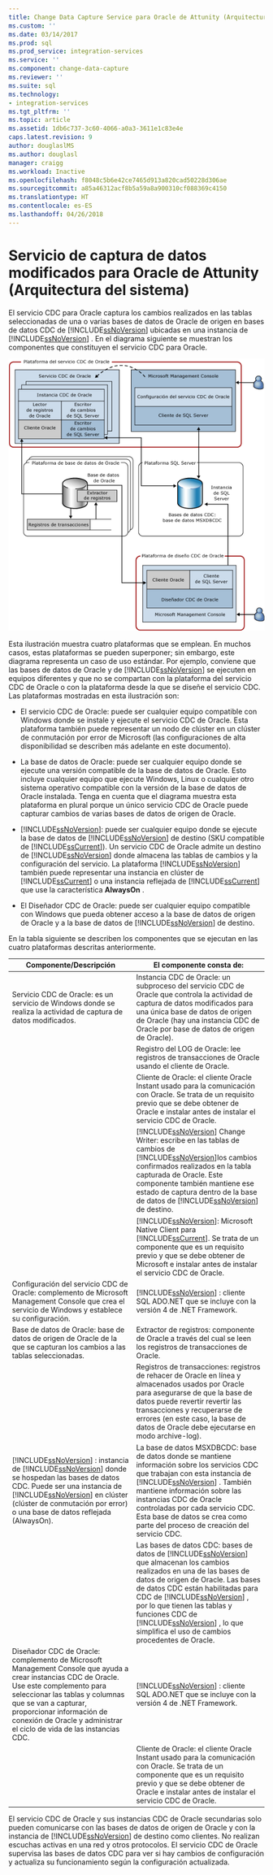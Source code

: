 ```yaml
---
title: Change Data Capture Service para Oracle de Attunity (Arquitectura del sistema) | Microsoft Docs
ms.custom: ''
ms.date: 03/14/2017
ms.prod: sql
ms.prod_service: integration-services
ms.service: ''
ms.component: change-data-capture
ms.reviewer: ''
ms.suite: sql
ms.technology:
- integration-services
ms.tgt_pltfrm: ''
ms.topic: article
ms.assetid: 1db6c737-3c60-4066-a0a3-3611e1c83e4e
caps.latest.revision: 9
author: douglaslMS
ms.author: douglasl
manager: craigg
ms.workload: Inactive
ms.openlocfilehash: f8048c5b6e42ce7465d913a820cad50228d306ae
ms.sourcegitcommit: a85a46312acf8b5a59a8a900310cf088369c4150
ms.translationtype: HT
ms.contentlocale: es-ES
ms.lasthandoff: 04/26/2018
---
```

# <a name="change-data-capture-service-for-oracle-by-attunity-system-architecture"></a>Servicio de captura de datos modificados para Oracle de Attunity (Arquitectura del sistema)
  El servicio CDC para Oracle captura los cambios realizados en las tablas seleccionadas de una o varias bases de datos de Oracle de origen en bases de datos CDC de [!INCLUDE[ssNoVersion](../../includes/ssnoversion-md.md)] ubicadas en una instancia de [!INCLUDE[ssNoVersion](../../includes/ssnoversion-md.md)] . En el diagrama siguiente se muestran los componentes que constituyen el servicio CDC para Oracle.  
  
 ![Arquitectura de servicio](../../integration-services/change-data-capture/media/service-architecture.gif "Service Architecture")  
  
 Esta ilustración muestra cuatro plataformas que se emplean. En muchos casos, estas plataformas se pueden superponer; sin embargo, este diagrama representa un caso de uso estándar. Por ejemplo, conviene que las bases de datos de Oracle y de [!INCLUDE[ssNoVersion](../../includes/ssnoversion-md.md)] se ejecuten en equipos diferentes y que no se compartan con la plataforma del servicio CDC de Oracle o con la plataforma desde la que se diseñe el servicio CDC. Las plataformas mostradas en esta ilustración son:  
  
-   El servicio CDC de Oracle: puede ser cualquier equipo compatible con Windows donde se instale y ejecute el servicio CDC de Oracle. Esta plataforma también puede representar un nodo de clúster en un clúster de conmutación por error de Microsoft (las configuraciones de alta disponibilidad se describen más adelante en este documento).  
  
-   La base de datos de Oracle: puede ser cualquier equipo donde se ejecute una versión compatible de la base de datos de Oracle. Esto incluye cualquier equipo que ejecute Windows, Linux o cualquier otro sistema operativo compatible con la versión de la base de datos de Oracle instalada. Tenga en cuenta que el diagrama muestra esta plataforma en plural porque un único servicio CDC de Oracle puede capturar cambios de varias bases de datos de origen de Oracle.  
  
-   [!INCLUDE[ssNoVersion](../../includes/ssnoversion-md.md)]: puede ser cualquier equipo donde se ejecute la base de datos de [!INCLUDE[ssNoVersion](../../includes/ssnoversion-md.md)] de destino (SKU compatible de [!INCLUDE[ssCurrent](../../includes/sscurrent-md.md)]). Un servicio CDC de Oracle admite un destino de [!INCLUDE[ssNoVersion](../../includes/ssnoversion-md.md)] donde almacena las tablas de cambios y la configuración del servicio. La plataforma [!INCLUDE[ssNoVersion](../../includes/ssnoversion-md.md)] también puede representar una instancia en clúster de [!INCLUDE[ssCurrent](../../includes/sscurrent-md.md)] o una instancia reflejada de [!INCLUDE[ssCurrent](../../includes/sscurrent-md.md)] que use la característica **AlwaysOn** .  
  
-   El Diseñador CDC de Oracle: puede ser cualquier equipo compatible con Windows que pueda obtener acceso a la base de datos de origen de Oracle y a la base de datos de [!INCLUDE[ssNoVersion](../../includes/ssnoversion-md.md)] de destino.  
  
 En la tabla siguiente se describen los componentes que se ejecutan en las cuatro plataformas descritas anteriormente.  
  
|Componente/Descripción|El componente consta de:|  
|----------------------------|----------------------------|  
|Servicio CDC de Oracle: es un servicio de Windows donde se realiza la actividad de captura de datos modificados.|Instancia CDC de Oracle: un subproceso del servicio CDC de Oracle que controla la actividad de captura de datos modificados para una única base de datos de origen de Oracle (hay una instancia CDC de Oracle por base de datos de origen de Oracle).|  
||Registro del LOG de Oracle: lee registros de transacciones de Oracle usando el cliente de Oracle.|  
||Cliente de Oracle: el cliente Oracle Instant usado para la comunicación con Oracle. Se trata de un requisito previo que se debe obtener de Oracle e instalar antes de instalar el servicio CDC de Oracle.|  
||[!INCLUDE[ssNoVersion](../../includes/ssnoversion-md.md)] Change Writer: escribe en las tablas de cambios de [!INCLUDE[ssNoVersion](../../includes/ssnoversion-md.md)]los cambios confirmados realizados en la tabla capturada de Oracle. Este componente también mantiene ese estado de captura dentro de la base de datos de [!INCLUDE[ssNoVersion](../../includes/ssnoversion-md.md)] de destino.|  
||[!INCLUDE[ssNoVersion](../../includes/ssnoversion-md.md)]: Microsoft Native Client para [!INCLUDE[ssCurrent](../../includes/sscurrent-md.md)]. Se trata de un componente que es un requisito previo y que se debe obtener de Microsoft e instalar antes de instalar el servicio CDC de Oracle.|  
|Configuración del servicio CDC de Oracle: complemento de Microsoft Management Console que crea el servicio de Windows y establece su configuración.|[!INCLUDE[ssNoVersion](../../includes/ssnoversion-md.md)] : cliente SQL ADO.NET que se incluye con la versión 4 de .NET Framework.|  
|Base de datos de Oracle: base de datos de origen de Oracle de la que se capturan los cambios a las tablas seleccionadas.|Extractor de registros: componente de Oracle a través del cual se leen los registros de transacciones de Oracle.|  
||Registros de transacciones: registros de rehacer de Oracle en línea y almacenados usados por Oracle para asegurarse de que la base de datos puede revertir revertir las transacciones y recuperarse de errores (en este caso, la base de datos de Oracle debe ejecutarse en modo archive-log).|  
|[!INCLUDE[ssNoVersion](../../includes/ssnoversion-md.md)] : instancia de [!INCLUDE[ssNoVersion](../../includes/ssnoversion-md.md)] donde se hospedan las bases de datos CDC. Puede ser una instancia de [!INCLUDE[ssNoVersion](../../includes/ssnoversion-md.md)] en clúster (clúster de conmutación por error) o una base de datos reflejada (AlwaysOn).|La base de datos MSXDBCDC: base de datos donde se mantiene información sobre los servicios CDC que trabajan con esta instancia de [!INCLUDE[ssNoVersion](../../includes/ssnoversion-md.md)] . También mantiene información sobre las instancias CDC de Oracle controladas por cada servicio CDC. Esta base de datos se crea como parte del proceso de creación del servicio CDC.|  
||Las bases de datos CDC: bases de datos de [!INCLUDE[ssNoVersion](../../includes/ssnoversion-md.md)] que almacenan los cambios realizados en una de las bases de datos de origen de Oracle. Las bases de datos CDC están habilitadas para CDC de [!INCLUDE[ssNoVersion](../../includes/ssnoversion-md.md)] , por lo que tienen las tablas y funciones CDC de [!INCLUDE[ssNoVersion](../../includes/ssnoversion-md.md)] , lo que simplifica el uso de cambios procedentes de Oracle.|  
|Diseñador CDC de Oracle: complemento de Microsoft Management Console que ayuda a crear instancias CDC de Oracle. Use este complemento para seleccionar las tablas y columnas que se van a capturar, proporcionar información de conexión de Oracle y administrar el ciclo de vida de las instancias CDC.|[!INCLUDE[ssNoVersion](../../includes/ssnoversion-md.md)] : cliente SQL ADO.NET que se incluye con la versión 4 de .NET Framework.|  
||Cliente de Oracle: el cliente Oracle Instant usado para la comunicación con Oracle. Se trata de un componente que es un requisito previo y que se debe obtener de Oracle e instalar antes de instalar el servicio CDC de Oracle.|  
  
 El servicio CDC de Oracle y sus instancias CDC de Oracle secundarias solo pueden comunicarse con las bases de datos de origen de Oracle y con la instancia de [!INCLUDE[ssNoVersion](../../includes/ssnoversion-md.md)] de destino como clientes. No realizan escuchas activas en una red y otros protocolos. El servicio CDC de Oracle supervisa las bases de datos CDC para ver si hay cambios de configuración y actualiza su funcionamiento según la configuración actualizada.  
  
  
